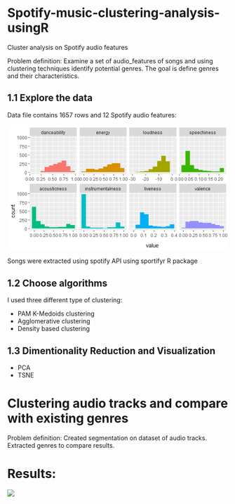 # Spotify-music-clustering-analysis-usingR
Cluster analysis on Spotify audio features

Problem definition: 
Examine a set of audio_features of songs and using clustering techniques identify potential genres.
The goal is define genres and their characteristics.

## 1.1 Explore the data
Data file contains 1657 rows and 12 Spotify audio features:

 ![](numVariables.png)
 
Songs were extracted using spotify API using sportifyr R package

## 1.2 Choose algorithms
I used three different type of clustering:
- PAM K-Medoids clustering
- Agglomerative clustering
- Density based clustering

## 1.3 Dimentionality Reduction and Visualization

- PCA
- TSNE

# Clustering audio tracks and compare with existing genres

Problem definition: 
Created segmentation on dataset of audio tracks.
Extracted genres to compare results.

# Results:

![](dendogram.png)
